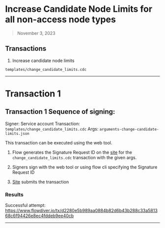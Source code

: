 # Increase Candidate Node Limits for all non-access node types

> November 3, 2023

## Transactions

1. Increase candidate node limits

`templates/change_candidate_limits.cdc`
___

# Transaction 1

## Transaction 1 Sequence of signing: 

Signer: Service account
Transaction: `templates/change_candidate_limits.cdc`
Args: `arguments-change-candidate-limits.json`

This transaction can be executed using the web tool.

1. Flow generates the Signature Request ID on the [site](https://flow-multisig-git-service-account-onflow.vercel.app/mainnet?type=&name=&param=%5B%5D&acct=0x8624b52f9ddcd04a&limit=9999) for the `change_candidate_limits.cdc` transaction with the given args.

2. Signers sign with the web tool or using flow cli specifying the Signature Request ID

3. [Site](https://flow-multisig-git-service-account-onflow.vercel.app/mainnet) submits the transaction


### Results

Successful attempt:
https://www.flowdiver.io/tx/d2280e5b989aa0884b82d6b43b288c33a581368c6f94426e8ec4fddeb9ee40cb
___